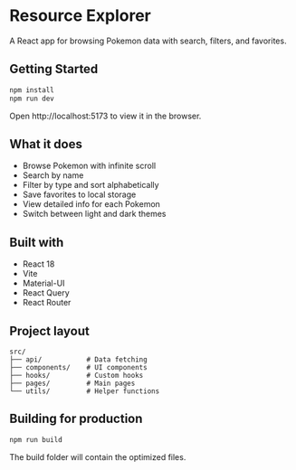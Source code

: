 # Resource Explorer

A React app for browsing Pokemon data with search, filters, and favorites.

## Getting Started

```bash
npm install
npm run dev
```

Open http://localhost:5173 to view it in the browser.

## What it does

- Browse Pokemon with infinite scroll
- Search by name
- Filter by type and sort alphabetically
- Save favorites to local storage
- View detailed info for each Pokemon
- Switch between light and dark themes

## Built with

- React 18
- Vite
- Material-UI
- React Query
- React Router

## Project layout

```
src/
├── api/           # Data fetching
├── components/    # UI components
├── hooks/         # Custom hooks
├── pages/         # Main pages
└── utils/         # Helper functions
```

## Building for production

```bash
npm run build
```

The build folder will contain the optimized files.